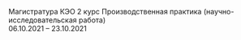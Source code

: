 Магистратура КЭО 2 курс
Производственная практика (научно-исследовательская работа)  
06.10.2021 – 23.10.2021
